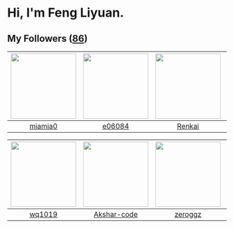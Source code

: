 # Hi, I'm Feng Liyuan.

## My Followers ([86](https://github.com/SunRunAway?tab=followers))

| <img src="https://avatars3.githubusercontent.com/u/25542995?v=4" width="150" height="150" /> | <img src="https://avatars0.githubusercontent.com/u/24450527?v=4" width="150" height="150" /> | <img src="https://avatars1.githubusercontent.com/u/3381789?v=4" width="150" height="150" /> | <img src="https://avatars2.githubusercontent.com/u/52882128?v=4" width="150" height="150" /> |
| :------------------------------------------------------------------------------------------: | :------------------------------------------------------------------------------------------: | :-----------------------------------------------------------------------------------------: | :------------------------------------------------------------------------------------------: |
|                             [miamia0](https://github.com/miamia0)                            |                              [e06084](https://github.com/e06084)                             |                             [Renkai](https://github.com/Renkai)                             |                       [markovicmarco](https://github.com/markovicmarco)                      |

| <img src="https://avatars3.githubusercontent.com/u/9254545?v=4" width="150" height="150" /> | <img src="https://avatars0.githubusercontent.com/u/59618640?v=4" width="150" height="150" /> | <img src="https://avatars2.githubusercontent.com/u/55519398?v=4" width="150" height="150" /> | <img src="https://avatars3.githubusercontent.com/u/24202964?v=4" width="150" height="150" /> |
| :-----------------------------------------------------------------------------------------: | :------------------------------------------------------------------------------------------: | :------------------------------------------------------------------------------------------: | :------------------------------------------------------------------------------------------: |
|                             [wq1019](https://github.com/wq1019)                             |                         [Akshar-code](https://github.com/Akshar-code)                        |                             [zeroggz](https://github.com/zeroggz)                            |                         [hazelnutsgz](https://github.com/hazelnutsgz)                        |
